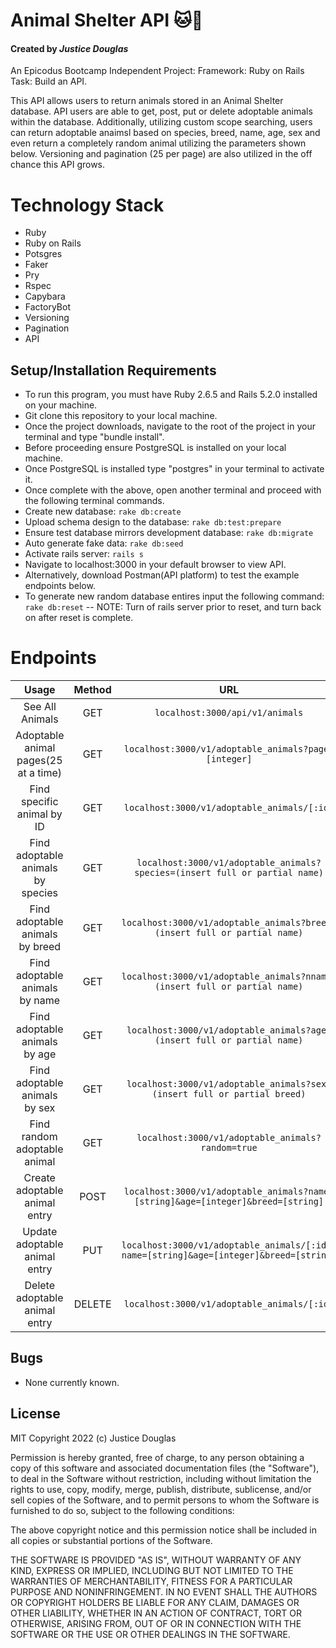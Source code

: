 # Animal Shelter API 🐱🐶
#### Created by _Justice Douglas_
An Epicodus Bootcamp Independent Project:
Framework: Ruby on Rails
Task: Build an API.

This API allows users to return animals stored in an Animal Shelter database. API users are able to get, post, put or delete adoptable animals within the database. Additionally, utilizing custom scope searching, users can return adoptable anaimsl based on species, breed, name, age, sex and even return a completely random animal utilizing the parameters shown below. Versioning and pagination (25 per page) are also utilized in the off chance this API grows.

# Technology Stack
- Ruby
- Ruby on Rails
- Potsgres
- Faker
- Pry
- Rspec
- Capybara
- FactoryBot
- Versioning
- Pagination
- API

## Setup/Installation Requirements

- To run this program, you must have Ruby 2.6.5 and Rails 5.2.0 installed on your machine.
- Git clone this repository to your local machine.
- Once the project downloads, navigate to the root of the project in your terminal and type "bundle install".
- Before proceeding ensure PostgreSQL is installed on your local machine.
- Once PostgreSQL is installed type "postgres" in your terminal to activate it.
- Once complete with the above, open another terminal and proceed with the following terminal commands.
- Create new database: `rake db:create`
- Upload schema design to the database: `rake db:test:prepare`
- Ensure test database mirrors development database: `rake db:migrate`
- Auto generate fake data: `rake db:seed`
- Activate rails server: `rails s` 
- Navigate to localhost:3000 in your default browser to view API.
- Alternatively, download Postman(API platform) to test the example endpoints below.
- To generate new random database entires input the following command: `rake db:reset` -- NOTE: Turn of rails server prior to reset, and turn back on after reset is complete.

# Endpoints
| Usage | Method | URL | Parameters |
| :---: | :---: | :---: | :---: |
| See All Animals | GET | `localhost:3000/api/v1/animals` |  |
| Adoptable animal pages(25 at a time) | GET | `localhost:3000/v1/adoptable_animals?page=[integer]` | :page |
| Find specific animal by ID | GET | `localhost:3000/v1/adoptable_animals/[:id]` |:id |
| Find adoptable animals by species | GET | `localhost:3000/v1/adoptable_animals?species=(insert full or partial name)` | :species |
| Find adoptable animals by breed | GET | `localhost:3000/v1/adoptable_animals?breed=(insert full or partial name)` | :breed |
| Find adoptable animals by name | GET | `localhost:3000/v1/adoptable_animals?nname=(insert full or partial name)` | :name |
| Find adoptable animals by age | GET | `localhost:3000/v1/adoptable_animals?age=(insert full or partial name)` | :age |
| Find adoptable animals by sex | GET | `localhost:3000/v1/adoptable_animals?sex=(insert full or partial breed)` | :sex |
| Find random adoptable animal | GET | `localhost:3000/v1/adoptable_animals?random=true` | :random |
| Create adoptable animal entry | POST | `localhost:3000/v1/adoptable_animals?name=[string]&age=[integer]&breed=[string]` | :species, :breed, :name, :age, :sex |
| Update adoptable animal entry | PUT | `localhost:3000/v1/adoptable_animals/[:id]?name=[string]&age=[integer]&breed=[string]` | :species, :breed, :name, :age, :sex |
| Delete adoptable animal entry | DELETE | `localhost:3000/v1/adoptable_animals/[:id]` | :id |

## Bugs
- None currently known.

## License

MIT Copyright 2022 (c) Justice Douglas

Permission is hereby granted, free of charge, to any person obtaining a copy of this software and associated documentation files (the "Software"), to deal in the Software without restriction, including without limitation the rights to use, copy, modify, merge, publish, distribute, sublicense, and/or sell copies of the Software, and to permit persons to whom the Software is furnished to do so, subject to the following conditions:

The above copyright notice and this permission notice shall be included in all copies or substantial portions of the Software.

THE SOFTWARE IS PROVIDED "AS IS", WITHOUT WARRANTY OF ANY KIND, EXPRESS OR IMPLIED, INCLUDING BUT NOT LIMITED TO THE WARRANTIES OF MERCHANTABILITY, FITNESS FOR A PARTICULAR PURPOSE AND NONINFRINGEMENT. IN NO EVENT SHALL THE AUTHORS OR COPYRIGHT HOLDERS BE LIABLE FOR ANY CLAIM, DAMAGES OR OTHER LIABILITY, WHETHER IN AN ACTION OF CONTRACT, TORT OR OTHERWISE, ARISING FROM, OUT OF OR IN CONNECTION WITH THE SOFTWARE OR THE USE OR OTHER DEALINGS IN THE SOFTWARE.